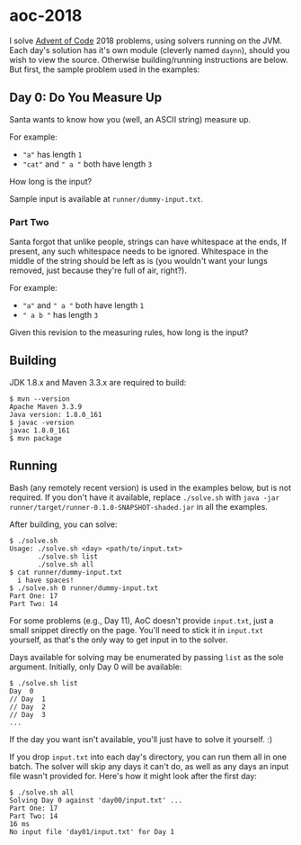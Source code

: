 # aoc-2018

I solve [Advent of Code](https://adventofcode.com/2018/) 2018 problems, using
solvers running on the JVM. Each day's solution has it's own module (cleverly
named `daynn`), should you wish to view the source. Otherwise building/running
instructions are below. But first, the sample problem used in the examples:

## Day 0: Do You Measure Up

Santa wants to know how you (well, an ASCII string) measure up.

For example:

-   `"a"` has length `1`
-   `"cat"` and `" a "` both have length `3`

How long is the input?

Sample input is available at `runner/dummy-input.txt`.

### Part Two

Santa forgot that unlike people, strings can have whitespace at the ends, If
present, any such whitespace needs to be ignored. Whitespace in the middle of
the string should be left as is (you wouldn't want your lungs removed, just
because they're full of air, right?).

For example:

-   `"a"` and `" a "` both have length `1`
-   `" a b "` has length `3`

Given this revision to the measuring rules, how long is the input?

## Building

JDK 1.8.x and Maven 3.3.x are required to build:

    $ mvn --version
    Apache Maven 3.3.9
    Java version: 1.8.0_161
    $ javac -version
    javac 1.8.0_161
    $ mvn package

## Running

Bash (any remotely recent version) is used in the examples below, but is not
required. If you don't have it available, replace `./solve.sh` with `java -jar
runner/target/runner-0.1.0-SNAPSHOT-shaded.jar` in all the examples.

After building, you can solve:

    $ ./solve.sh
    Usage: ./solve.sh <day> <path/to/input.txt>
           ./solve.sh list
           ./solve.sh all
    $ cat runner/dummy-input.txt
      i have spaces!
    $ ./solve.sh 0 runner/dummy-input.txt
    Part One: 17
    Part Two: 14

For some problems (e.g., Day 11), AoC doesn't provide `input.txt`, just a small
snippet directly on the page. You'll need to stick it in `input.txt` yourself,
as that's the only way to get input in to the solver.

Days available for solving may be enumerated by passing `list` as the sole
argument. Initially, only Day 0 will be available:

    $ ./solve.sh list
    Day  0
    // Day  1
    // Day  2
    // Day  3
    ...

If the day you want isn't available, you'll just have to solve it yourself. :)

If you drop `input.txt` into each day's directory, you can run them all in one
batch. The solver will skip any days it can't do, as well as any days an input
file wasn't provided for. Here's how it might look after the first day:

    $ ./solve.sh all
    Solving Day 0 against 'day00/input.txt' ...
    Part One: 17
    Part Two: 14
    16 ms
    No input file 'day01/input.txt' for Day 1
